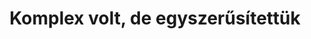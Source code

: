 ---
layout: riddle
title: Komplex volt, de egyszerűsítettük
sha256: 5634a3f8ec9315090be00202cfbc87434e29b06da3968624b24981782ab2a6de
image: normal_1ec76c4df166d168.png
creator: Medvey Fanni Zsófia
year: 2015
---